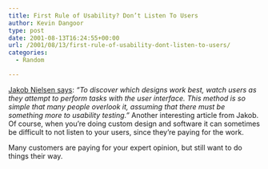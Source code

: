 ```yaml
---
title: First Rule of Usability? Don’t Listen To Users
author: Kevin Dangoor
type: post
date: 2001-08-13T16:24:55+00:00
url: /2001/08/13/first-rule-of-usability-dont-listen-to-users/
categories:
  - Random

---
```

[Jakob Nielsen says][1]: _&#8220;To discover which designs work best, watch users as they attempt to perform tasks with the user interface. This method is so simple that many people overlook it, assuming that there must be something more to usability testing.&#8221;_ Another interesting article from Jakob. Of course, when you&#8217;re doing custom design and software it can sometimes be difficult to not listen to your users, since they&#8217;re paying for the work.
  
<!--more-->


  
Many customers are paying for your expert opinion, but still want to do things their way.

 [1]: http://www.useit.com/alertbox/20010805.html